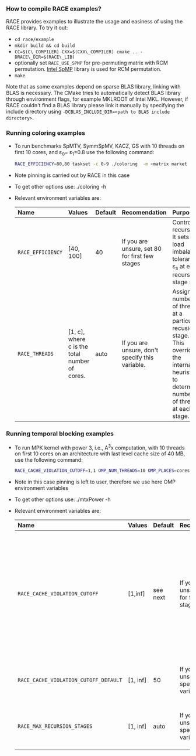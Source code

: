 ### How to compile RACE examples? ###
RACE provides examples to illustrate the usage and easiness of using the RACE library. To try it out:

* `cd race/example`
* `mkdir build && cd build`
* `CC=$(C\_COMPILER) CXX=$(CXX\_COMPILER) cmake .. -DRACE\_DIR=$(RACE\_LIB)`
* optionally set `RACE_USE_SPMP` for pre-permuting matrix with RCM permutation.
  [Intel SpMP](https://github.com/IntelLabs/SpMP) library is used for RCM
  permutation.
* `make`

Note that as some examples depend on sparse BLAS library, linking with BLAS is necessary. The CMake tries to automatically detect BLAS library through environment flags, for example MKLROOT of Intel MKL. However, if RACE couldn't find a BLAS library please link it manually by specifying the include directory using `-DCBLAS_INCLUDE_DIR=<path to BLAS include directory>`.

### Running coloring examples ###

* To run benchmarks SpMTV, SymmSpMV, KACZ, GS with 10 threads on first 10 cores, and &epsilon;<sub>0</sub>= &epsilon;<sub>1</sub>=0.8
  use the following command:
  ```bash
  RACE_EFFICIENCY=80,80 taskset -c 0-9 ./coloring  -m <matrix market file> -c 10 -t 1
  ```
* Note pinning is carried out by RACE in this case
* To get other options use: ./coloring -h
* Relevant environment variables are:

  | Name | Values | Default | Recomendation | Purpose | Example
  | :---   | :--- | :--- | :--- | :--- | :--- |
  | `RACE_EFFICIENCY` | [40, 100] | 40 | If you are unsure, set 80 for first few stages  | Controls recursion. It sets the load imbalance tolerance &epsilon;<sub>s</sub> at each recursive stage s | `RACE_EFFICIENCY=50,80` implies &epsilon;<sub>0</sub>=0.5 and &epsilon;<sub>1</sub>=0.8.
  | `RACE_THREADS` | [1, c], where c is the total number of cores. | auto | If you are unsure, don't specify this variable. | Assign n number of threads at a particular recusion stage. This overrides the internal heuristic to determine number of threads at each stage.| `RACE_THREADS=2,3` implies 2 threads in stage 0 and 3 threads in stage 1 of recursion.
  
### Running temporal blocking examples ###

* To run MPK kernel with power 3, i.e., A<sup>3</sup>x computation, with 10 threads on first 10 cores on an architecture with last level cache size of 40 MB, 
  use the following command:
  ```bash
  RACE_CACHE_VIOLATION_CUTOFF=1,1 OMP_NUM_THREADS=10 OMP_PLACES=cores OMP_PROC_BIND=close  taskset -c 0-9 ./mtxPower -m <matrix market file> -s 40 -i 3
  ```
* Note in this case pinning is left to user, therefore we use here OMP environment variables
* To get other options use: ./mtxPower -h
* Relevant environment variables are:

  | Name | Values | Default | Recomendation | Purpose | Example
  | :---   | :--- | :--- | :--- | :--- | :--- |
  | `RACE_CACHE_VIOLATION_CUTOFF` | [1,inf] | see next | If you are unsure, set 1 for first few stages  | Controls recursion. It sets the safety factor of cache at different recursion stage. Higher the value less the probablity of going for further recursion. | `RACE_CACHE_VIOLATION_CUTOFF=1,2` implies safety factor of 1 at stage 0 and 2 at stage 1.
  | `RACE_CACHE_VIOLATION_CUTOFF_DEFAULT` | [1, inf] | 50 |If you are unsure, don't specify this variable. | Sets the default safety factor value of all stages. | `RACE_CACHE_VIOLATION_CUTOFF_DEFAULT=2` implies safety factor is 2 by default on all stages. 
  | `RACE_MAX_RECURSION_STAGES` | [1, inf] | auto |If you are unsure, don't specify this variable. | Sets the maximum number of recursion stages. | `RACE_MAX_RECURSION_STAGES=1` implies only 1 recursion stage is allowed.
